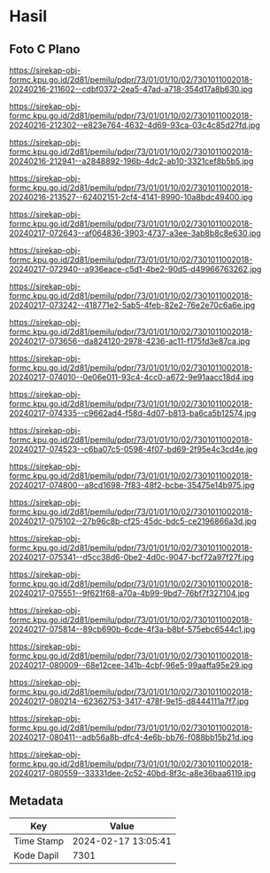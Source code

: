 # Hasil

## Foto C Plano

https://sirekap-obj-formc.kpu.go.id/2d81/pemilu/pdpr/73/01/01/10/02/7301011002018-20240216-211602--cdbf0372-2ea5-47ad-a718-354d17a8b630.jpg

https://sirekap-obj-formc.kpu.go.id/2d81/pemilu/pdpr/73/01/01/10/02/7301011002018-20240216-212302--e823e764-4632-4d69-93ca-03c4c85d27fd.jpg

https://sirekap-obj-formc.kpu.go.id/2d81/pemilu/pdpr/73/01/01/10/02/7301011002018-20240216-212941--a2848892-196b-4dc2-ab10-3321cef8b5b5.jpg

https://sirekap-obj-formc.kpu.go.id/2d81/pemilu/pdpr/73/01/01/10/02/7301011002018-20240216-213527--62402151-2cf4-4141-8990-10a8bdc49400.jpg

https://sirekap-obj-formc.kpu.go.id/2d81/pemilu/pdpr/73/01/01/10/02/7301011002018-20240217-072643--af064836-3903-4737-a3ee-3ab8b8c8e630.jpg

https://sirekap-obj-formc.kpu.go.id/2d81/pemilu/pdpr/73/01/01/10/02/7301011002018-20240217-072940--a936eace-c5d1-4be2-90d5-d49966763262.jpg

https://sirekap-obj-formc.kpu.go.id/2d81/pemilu/pdpr/73/01/01/10/02/7301011002018-20240217-073242--418771e2-5ab5-4feb-82e2-76e2e70c6a6e.jpg

https://sirekap-obj-formc.kpu.go.id/2d81/pemilu/pdpr/73/01/01/10/02/7301011002018-20240217-073656--da824120-2978-4236-ac11-f175fd3e87ca.jpg

https://sirekap-obj-formc.kpu.go.id/2d81/pemilu/pdpr/73/01/01/10/02/7301011002018-20240217-074010--0e06e011-93c4-4cc0-a672-9e91aacc18d4.jpg

https://sirekap-obj-formc.kpu.go.id/2d81/pemilu/pdpr/73/01/01/10/02/7301011002018-20240217-074335--c9662ad4-f58d-4d07-b813-ba6ca5b12574.jpg

https://sirekap-obj-formc.kpu.go.id/2d81/pemilu/pdpr/73/01/01/10/02/7301011002018-20240217-074523--c6ba07c5-0598-4f07-bd69-2f95e4c3cd4e.jpg

https://sirekap-obj-formc.kpu.go.id/2d81/pemilu/pdpr/73/01/01/10/02/7301011002018-20240217-074800--a8cd1698-7f83-48f2-bcbe-35475e14b975.jpg

https://sirekap-obj-formc.kpu.go.id/2d81/pemilu/pdpr/73/01/01/10/02/7301011002018-20240217-075102--27b96c8b-cf25-45dc-bdc5-ce2196866a3d.jpg

https://sirekap-obj-formc.kpu.go.id/2d81/pemilu/pdpr/73/01/01/10/02/7301011002018-20240217-075341--d5cc38d6-0be2-4d0c-9047-bcf72a97f27f.jpg

https://sirekap-obj-formc.kpu.go.id/2d81/pemilu/pdpr/73/01/01/10/02/7301011002018-20240217-075551--9f621f68-a70a-4b99-9bd7-76bf7f327104.jpg

https://sirekap-obj-formc.kpu.go.id/2d81/pemilu/pdpr/73/01/01/10/02/7301011002018-20240217-075814--89cb690b-6cde-4f3a-b8bf-575ebc6544c1.jpg

https://sirekap-obj-formc.kpu.go.id/2d81/pemilu/pdpr/73/01/01/10/02/7301011002018-20240217-080009--68e12cee-341b-4cbf-96e5-99aaffa95e29.jpg

https://sirekap-obj-formc.kpu.go.id/2d81/pemilu/pdpr/73/01/01/10/02/7301011002018-20240217-080214--62362753-3417-478f-9e15-d8444111a7f7.jpg

https://sirekap-obj-formc.kpu.go.id/2d81/pemilu/pdpr/73/01/01/10/02/7301011002018-20240217-080411--adb56a8b-dfc4-4e6b-bb76-f088bb15b21d.jpg

https://sirekap-obj-formc.kpu.go.id/2d81/pemilu/pdpr/73/01/01/10/02/7301011002018-20240217-080559--33331dee-2c52-40bd-8f3c-a8e36baa6119.jpg


## Metadata

| Key        | Value               |
| ---------- | ------------------- |
| Time Stamp | 2024-02-17 13:05:41 |
| Kode Dapil | 7301                |



